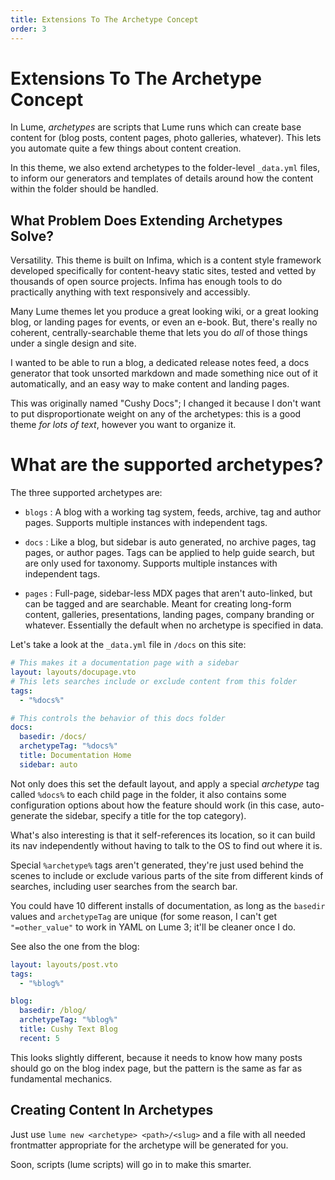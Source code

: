 ```yaml
---
title: Extensions To The Archetype Concept
order: 3
---
```


# Extensions To The Archetype Concept

In Lume, _archetypes_ are scripts that Lume runs which can create base 
content for (blog posts, content pages, photo galleries, whatever). This
lets you automate quite a few things about content creation.

In this theme, we also extend archetypes to the folder-level `_data.yml`
files, to inform our generators and templates of details around how the 
content within the folder should be handled.

## What Problem Does Extending Archetypes Solve?

Versatility. This theme is built on Infima, which is a content style 
framework developed specifically for content-heavy static sites, tested
and vetted by thousands of open source projects. Infima has enough tools
to do practically anything with text responsively and accessibly. 

Many Lume themes let you produce a great looking wiki, or a great looking
blog, or landing pages for events, or even an e-book. But, there's really
no coherent, centrally-searchable theme that lets you do _all_ of those 
things under a single design and site.

I wanted to be able to run a blog, a dedicated release notes feed, a 
docs generator that took unsorted markdown and made something nice out
of it automatically, and an easy way to make content and landing pages.

This was originally named "Cushy Docs"; I changed it because I don't want
to put disproportionate weight on any of the archetypes: this is a good
theme _for lots of text_, however you want to organize it.

# What are the supported archetypes?

The three supported archetypes are:

 - `blogs` : A blog with a working tag system, feeds, archive, tag and 
    author pages. Supports multiple instances with independent tags.

 - `docs` : Like a blog, but sidebar is auto generated, no archive pages, 
   tag pages, or author pages. Tags can be applied to help guide search, 
   but are only used for taxonomy. Supports multiple instances with 
   independent tags.

 - `pages` : Full-page, sidebar-less MDX pages that aren't auto-linked, but
    can be tagged and are searchable. Meant for creating long-form content, 
    galleries, presentations, landing pages, company branding or whatever.
    Essentially the default when no archetype is specified in data.

Let's take a look at the `_data.yml` file in `/docs` on this site:

```yml
# This makes it a documentation page with a sidebar 
layout: layouts/docupage.vto
# This lets searches include or exclude content from this folder
tags:
  - "%docs%" 

# This controls the behavior of this docs folder
docs:
  basedir: /docs/
  archetypeTag: "%docs%"
  title: Documentation Home
  sidebar: auto
```

Not only does this set the default layout, and apply a special _archetype_ tag
called `%docs%` to each child page in the folder, it also contains some configuration
options about how the feature should work (in this case, auto-generate the sidebar,
specify a title for the top category).

What's also interesting is that it self-references its location, so it can build
its nav independently without having to talk to the OS to find out where it is. 

Special `%archetype%` tags aren't generated, they're just used behind the scenes to 
include or exclude various parts of the site from different kinds of searches, including
user searches from the search bar.

You could have 10 different installs of documentation, as long as the `basedir` values
and `archetypeTag` are unique (for some reason, I can't get `"=other_value"` to work in 
YAML on Lume 3; it'll be cleaner once I do.

See also the one from the blog:

```yml
layout: layouts/post.vto
tags:
  - "%blog%"

blog:
  basedir: /blog/
  archetypeTag: "%blog%"
  title: Cushy Text Blog
  recent: 5
```

This looks slightly different, because it needs to know how many posts should go on the 
blog index page, but the pattern is the same as far as fundamental mechanics. 

## Creating Content In Archetypes

Just use `lume new <archetype> <path>/<slug>` and a file with all needed frontmatter 
appropriate for the archetype will be generated for you.

Soon, scripts (lume scripts) will go in to make this smarter.







